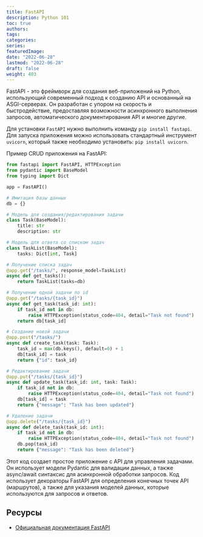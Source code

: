 ```yaml
---
title: FastAPI
description: Python 101
toc: true
authors:
tags:
categories:
series:
featuredImage:
date: "2022-06-28"
lastmod: "2022-06-28"
draft: false
weight: 403
---
```


FastAPI - это фреймворк для создания веб-приложений на Python, использующий современный подход к созданию API и основанный на ASGI-серверах. Он разработан с упором на скорость и быстродействие, предоставляя возможности асинхронного выполнения запросов, автоматического документирования API и многие другие.

Для установки `FastAPI` нужно выполнить команду `pip install fastapi`. Для запуска приложения можно использовать стандартный инструмент `uvicorn`, который также необходимо установить: `pip install uvicorn`.

Пример CRUD приложения на FastAPI:

```python
from fastapi import FastAPI, HTTPException
from pydantic import BaseModel
from typing import Dict

app = FastAPI()

# Имитация базы данных
db = {}

# Модель для создания/редактирования задачи
class Task(BaseModel):
    title: str
    description: str

# Модель для ответа со списком задач
class TaskList(BaseModel):
    tasks: Dict[int, Task]

# Получение списка задач
@app.get("/tasks/", response_model=TaskList)
async def get_tasks():
    return TaskList(tasks=db)

# Получение одной задачи по id
@app.get("/tasks/{task_id}")
async def get_task(task_id: int):
    if task_id not in db:
        raise HTTPException(status_code=404, detail="Task not found")
    return db[task_id]

# Создание новой задачи
@app.post("/tasks/")
async def create_task(task: Task):
    task_id = max(db.keys(), default=0) + 1
    db[task_id] = task
    return {"id": task_id}

# Редактирование задачи
@app.put("/tasks/{task_id}")
async def update_task(task_id: int, task: Task):
    if task_id not in db:
        raise HTTPException(status_code=404, detail="Task not found")
    db[task_id] = task
    return {"message": "Task has been updated"}

# Удаление задачи
@app.delete("/tasks/{task_id}")
async def delete_task(task_id: int):
    if task_id not in db:
        raise HTTPException(status_code=404, detail="Task not found")
    db.pop(task_id)
    return {"message": "Task has been deleted"}
```

Этот код создает простое приложение с API для управления задачами. Он использует модели Pydantic для валидации данных, а также async/await синтаксис для асинхронной обработки запросов. Код использует декораторы FastAPI для определения конечных точек API (маршрутов), а также для указания моделей данных, которые используются для запросов и ответов.





## Ресурсы

- [Официальная документация FastAPI](https://fastapi.tiangolo.com/)